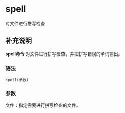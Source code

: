 spell
===

对文件进行拼写检查

## 补充说明

**spell命令** 对文件进行拼写检查，并把拼写错误的单词输出。

###  语法

```
spell(参数)
```

###  参数

文件：指定需要进行拼写检查的文件。


